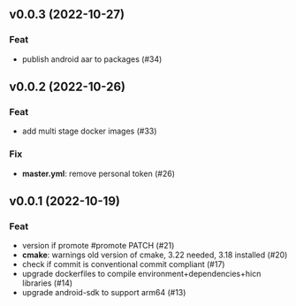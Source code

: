 ## v0.0.3 (2022-10-27)

### Feat

- publish android aar to packages (#34)

## v0.0.2 (2022-10-26)

### Feat

- add multi stage docker images (#33)

### Fix

- **master.yml**: remove personal token (#26)

## v0.0.1 (2022-10-19)

### Feat

- version if promote #promote PATCH (#21)
- **cmake**: warnings old version of cmake, 3.22 needed, 3.18 installed (#20)
- check if commit is conventional commit compliant (#17)
- upgrade dockerfiles to compile environment+dependencies+hicn libraries (#14)
- upgrade android-sdk to support arm64 (#13)
